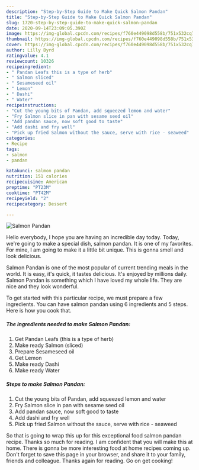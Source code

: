 ```yaml
---
description: "Step-by-Step Guide to Make Quick Salmon Pandan"
title: "Step-by-Step Guide to Make Quick Salmon Pandan"
slug: 1720-step-by-step-guide-to-make-quick-salmon-pandan
date: 2020-09-14T23:09:05.390Z
image: https://img-global.cpcdn.com/recipes/f760e449098d558b/751x532cq70/salmon-pandan-recipe-main-photo.jpg
thumbnail: https://img-global.cpcdn.com/recipes/f760e449098d558b/751x532cq70/salmon-pandan-recipe-main-photo.jpg
cover: https://img-global.cpcdn.com/recipes/f760e449098d558b/751x532cq70/salmon-pandan-recipe-main-photo.jpg
author: Lilly Byrd
ratingvalue: 4.1
reviewcount: 10326
recipeingredient:
- " Pandan Leafs this is a type of herb"
- " Salmon sliced"
- " Sesameseed oil"
- " Lemon"
- " Dashi"
- " Water"
recipeinstructions:
- "Cut the young bits of Pandan, add squeezed lemon and water"
- "Fry Salmon slice in pan with sesame seed oil"
- "Add pandan sauce, now soft good to taste"
- "Add dashi and fry well"
- "Pick up fried Salmon without the sauce, serve with rice - seaweed"
categories:
- Recipe
tags:
- salmon
- pandan

katakunci: salmon pandan 
nutrition: 151 calories
recipecuisine: American
preptime: "PT23M"
cooktime: "PT42M"
recipeyield: "2"
recipecategory: Dessert

---
```



![Salmon Pandan](https://img-global.cpcdn.com/recipes/f760e449098d558b/751x532cq70/salmon-pandan-recipe-main-photo.jpg)

Hello everybody, I hope you are having an incredible day today. Today, we're going to make a special dish, salmon pandan. It is one of my favorites. For mine, I am going to make it a little bit unique. This is gonna smell and look delicious.

Salmon Pandan is one of the most popular of current trending meals in the world. It is easy, it's quick, it tastes delicious. It's enjoyed by millions daily. Salmon Pandan is something which I have loved my whole life. They are nice and they look wonderful.




To get started with this particular recipe, we must prepare a few ingredients. You can have salmon pandan using 6 ingredients and 5 steps. Here is how you cook that.

<!--inarticleads1-->

##### The ingredients needed to make Salmon Pandan:

1. Get  Pandan Leafs (this is a type of herb)
1. Make ready  Salmon (sliced)
1. Prepare  Sesameseed oil
1. Get  Lemon
1. Make ready  Dashi
1. Make ready  Water




<!--inarticleads2-->

##### Steps to make Salmon Pandan:

1. Cut the young bits of Pandan, add squeezed lemon and water
1. Fry Salmon slice in pan with sesame seed oil
1. Add pandan sauce, now soft good to taste
1. Add dashi and fry well
1. Pick up fried Salmon without the sauce, serve with rice - seaweed




So that is going to wrap this up for this exceptional food salmon pandan recipe. Thanks so much for reading. I am confident that you will make this at home. There is gonna be more interesting food at home recipes coming up. Don't forget to save this page in your browser, and share it to your family, friends and colleague. Thanks again for reading. Go on get cooking!
